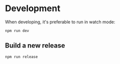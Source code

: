 # Development

When developing, it's preferable to run in watch mode:
```
npm run dev
```

## Build a new release

```
npm run release
```